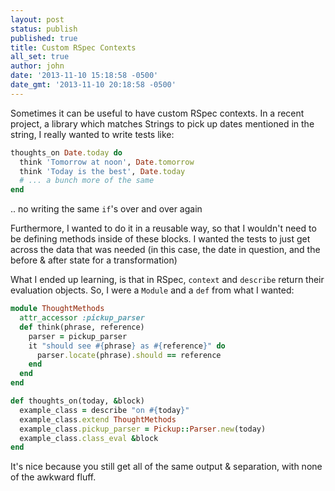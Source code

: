 ```yaml
---
layout: post
status: publish
published: true
title: Custom RSpec Contexts
all_set: true
author: john
date: '2013-11-10 15:18:58 -0500'
date_gmt: '2013-11-10 20:18:58 -0500'
---
```


Sometimes it can be useful to have custom RSpec contexts.  In a recent project,
a library which matches Strings to pick up dates mentioned in the string,
I really wanted to write tests like:

``` ruby
thoughts_on Date.today do
  think 'Tomorrow at noon', Date.tomorrow
  think 'Today is the best', Date.today
  # ... a bunch more of the same
end
```

.. no writing the same `if`'s over and over again

Furthermore, I wanted to do it in a reusable way, so that I wouldn't need to
be defining methods inside of these blocks.  I wanted the tests to just get
across the data that was needed (in this case, the date in question, and the
before & after state for a transformation)

What I ended up learning, is that in RSpec, `context` and `describe` return
their evaluation objects.  So, I were a `Module` and a `def` from what I wanted:

``` ruby
module ThoughtMethods
  attr_accessor :pickup_parser
  def think(phrase, reference)
    parser = pickup_parser
    it "should see #{phrase} as #{reference}" do
      parser.locate(phrase).should == reference
    end
  end
end

def thoughts_on(today, &block)
  example_class = describe "on #{today}"
  example_class.extend ThoughtMethods
  example_class.pickup_parser = Pickup::Parser.new(today)
  example_class.class_eval &block
end
```

It's nice because you still get all of the same output & separation, with none
of the awkward fluff.
